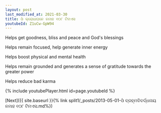 ```yaml
---
layout: post
last_modified_at: 2021-03-30
title: ଓଁ କ୍ରୋଧାଘନେ ନମାହ ୧୦୮ ଟିମଏସ
youtubeId: Z1uCw-GpW94
---
```

 
 
Helps get goodness, bliss and peace and God's blessings
 
Helps remain focused, help generate inner energy 
 
Helps boost physical and mental health 
 
Helps remain grounded and generates a sense of gratitude towards the greater power 
 
Helps reduce bad karma
 
 
 
 


{% include youtubePlayer.html id=page.youtubeId %}
 
[Next]({{ site.baseurl }}{% link  split1/_posts/2013-05-01-ଓଁ ବ୍ରହ୍ମବିବର୍ଦ୍ଧନାୟ ନମାହ ୧୦୮ ଟିମଏସ.md%})
 
